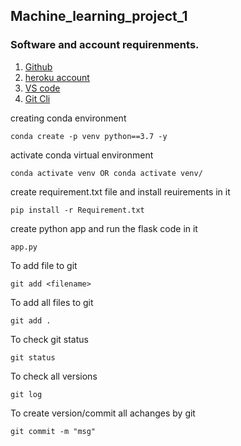 ## Machine_learning_project_1
### Software and account requirenments.

 1. [Github](https://github.com/)
 2. [heroku account](https://www.heroku.com/)
 3. [VS code](https://code.visualstudio.com/)
 4. [Git Cli](https://git-scm.com/downloads)


 creating conda environment
 ```
 conda create -p venv python==3.7 -y
 ```
 activate conda virtual environment
 ```
 conda activate venv OR conda activate venv/
 ```
 create requirement.txt file and install reuirements in it
 ```
 pip install -r Requirement.txt
 ```
 create python app and run the flask code in it
 ```
 app.py
```
To add file to git
```
git add <filename>
```
To add all files to git
```
git add .
```
To check git status
```
git status
```
To check all versions
```
git log
```
To create version/commit all achanges by git
```
git commit -m "msg"